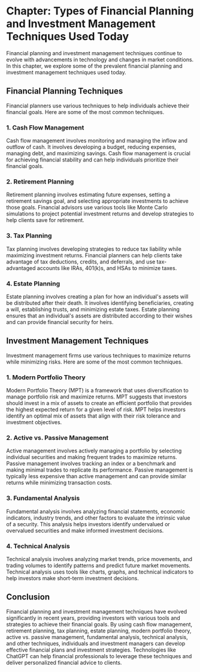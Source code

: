 Chapter: Types of Financial Planning and Investment Management Techniques Used Today
====================================================================================

Financial planning and investment management techniques continue to evolve with advancements in technology and changes in market conditions. In this chapter, we explore some of the prevalent financial planning and investment management techniques used today.

Financial Planning Techniques
-----------------------------

Financial planners use various techniques to help individuals achieve their financial goals. Here are some of the most common techniques.

### 1. Cash Flow Management

Cash flow management involves monitoring and managing the inflow and outflow of cash. It involves developing a budget, reducing expenses, managing debt, and maximizing savings. Cash flow management is crucial for achieving financial stability and can help individuals prioritize their financial goals.

### 2. Retirement Planning

Retirement planning involves estimating future expenses, setting a retirement savings goal, and selecting appropriate investments to achieve those goals. Financial advisors use various tools like Monte Carlo simulations to project potential investment returns and develop strategies to help clients save for retirement.

### 3. Tax Planning

Tax planning involves developing strategies to reduce tax liability while maximizing investment returns. Financial planners can help clients take advantage of tax deductions, credits, and deferrals, and use tax-advantaged accounts like IRAs, 401(k)s, and HSAs to minimize taxes.

### 4. Estate Planning

Estate planning involves creating a plan for how an individual's assets will be distributed after their death. It involves identifying beneficiaries, creating a will, establishing trusts, and minimizing estate taxes. Estate planning ensures that an individual's assets are distributed according to their wishes and can provide financial security for heirs.

Investment Management Techniques
--------------------------------

Investment management firms use various techniques to maximize returns while minimizing risks. Here are some of the most common techniques.

### 1. Modern Portfolio Theory

Modern Portfolio Theory (MPT) is a framework that uses diversification to manage portfolio risk and maximize returns. MPT suggests that investors should invest in a mix of assets to create an efficient portfolio that provides the highest expected return for a given level of risk. MPT helps investors identify an optimal mix of assets that align with their risk tolerance and investment objectives.

### 2. Active vs. Passive Management

Active management involves actively managing a portfolio by selecting individual securities and making frequent trades to maximize returns. Passive management involves tracking an index or a benchmark and making minimal trades to replicate its performance. Passive management is typically less expensive than active management and can provide similar returns while minimizing transaction costs.

### 3. Fundamental Analysis

Fundamental analysis involves analyzing financial statements, economic indicators, industry trends, and other factors to evaluate the intrinsic value of a security. This analysis helps investors identify undervalued or overvalued securities and make informed investment decisions.

### 4. Technical Analysis

Technical analysis involves analyzing market trends, price movements, and trading volumes to identify patterns and predict future market movements. Technical analysis uses tools like charts, graphs, and technical indicators to help investors make short-term investment decisions.

Conclusion
----------

Financial planning and investment management techniques have evolved significantly in recent years, providing investors with various tools and strategies to achieve their financial goals. By using cash flow management, retirement planning, tax planning, estate planning, modern portfolio theory, active vs. passive management, fundamental analysis, technical analysis, and other techniques, individuals and investment managers can develop effective financial plans and investment strategies. Technologies like ChatGPT can help financial professionals to leverage these techniques and deliver personalized financial advice to clients.
